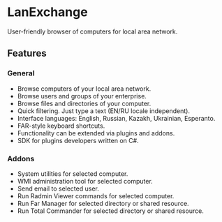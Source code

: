 # LanExchange

User-friendly browser of computers for local area network.

## Features

### General
- Browse computers of your local area network.
- Browse users and groups of your enterprise.
- Browse files and directories of your computer.
- Quick filtering. Just type a text (EN/RU locale independent).
- Interface languages: English, Russian, Kazakh, Ukrainian, Esperanto.
- FAR-style keyboard shortcuts.
- Functionality can be extended via plugins and addons.
- SDK for plugins developers written on C#.

### Addons
- System utilities for selected computer.
- WMI administration tool for selected computer.
- Send email to selected user.
- Run Radmin Viewer commands for selected computer.
- Run Far Manager for selected directory or shared resource.
- Run Total Commander for selected directory or shared resource.